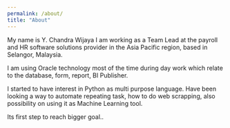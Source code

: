 ```yaml
---
permalink: /about/
title: "About"
---
```


My name is Y. Chandra Wijaya I am working as a Team Lead at the payroll and HR software solutions provider in the Asia Pacific region, based in Selangor, Malaysia.

I am using Oracle technology most of the time during day work which relate to the database, form, report, BI Publisher.

I started to have interest in Python as multi purpose language. Have been looking a way to automate repeating task, how to do web scrapping, also possibility on using it as Machine Learning tool.

Its first step to reach bigger goal.. 
